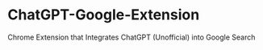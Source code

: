 # ChatGPT-Google-Extension
Chrome Extension that Integrates ChatGPT (Unofficial) into Google Search
